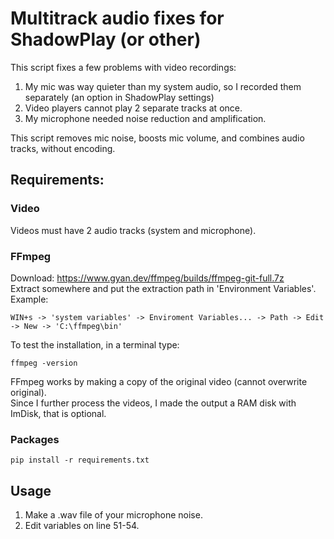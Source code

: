 # Multitrack audio fixes for ShadowPlay (or other)
This script fixes a few problems with video recordings:
1. My mic was way quieter than my system audio, so I recorded them separately (an option in ShadowPlay settings)
2. Video players cannot play 2 separate tracks at once.
3. My microphone needed noise reduction and amplification.  

This script removes mic noise, boosts mic volume, and combines audio tracks, without encoding. 
## Requirements:
### Video
Videos must have 2 audio tracks (system and microphone).
### FFmpeg
Download: https://www.gyan.dev/ffmpeg/builds/ffmpeg-git-full.7z  
Extract somewhere and put the extraction path in 'Environment Variables'. Example:
```
WIN+s -> 'system variables' -> Enviroment Variables... -> Path -> Edit -> New -> 'C:\ffmpeg\bin'
```
To test the installation, in a terminal type: 
```
ffmpeg -version
```
FFmpeg works by making a copy of the original video (cannot overwrite original).   
Since I further process the videos, I made the output a RAM disk with ImDisk, that is optional. 
### Packages
```
pip install -r requirements.txt
```
## Usage
1. Make a .wav file of your microphone noise.
2. Edit variables on line 51-54.
